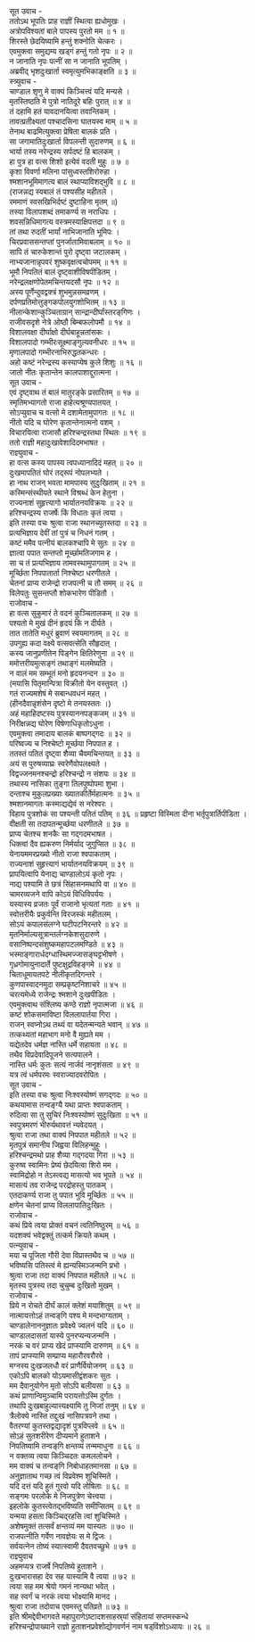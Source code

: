 सूत उवाच -  
ततोऽथ भूपतिः प्राह राज्ञीं स्थित्वा ह्यधोमुखः ।  
अत्रोपविश्यतां बाले पापस्य पुरतो मम ॥ १ ॥  
शिरस्ते छेदयिष्यामि हन्तुं शक्नोति चेत्करः ।  
एवमुक्त्वा समुद्यम्य खड्गं हन्तुं गतो नृपः ॥ २ ॥  
न जानाति नृपः पत्नीं सा न जानाति भूपतिम् ।  
अब्रवीद्‌ भृशदुःखार्ता स्वमृत्युमभिकाङ्क्षति ॥ ३ ॥  
स्त्र्युवाच -  
चाण्डाल शृणु मे वाक्यं किञ्चित्त्वं यदि मन्यसे ।  
मृतस्तिष्ठति मे पुत्रो नातिदूरे बहिः पुरात् ॥ ४ ॥  
तं दहामि हतं यावदानयित्वा तवान्तिकम् ।  
तावत्प्रतीक्ष्यतां पश्चादसिना घातयस्व माम् ॥ ५ ॥  
तेनाथ बाढमित्युक्त्वा प्रेषिता बालकं प्रति ।  
सा जगामातिदुःखार्ता विपलन्ती सुदारुणम् ॥ ६ ॥  
भार्या तस्य नरेन्द्रस्य सर्पदष्टं हि बालकम् ।  
हा पुत्र हा वत्स शिशो इत्येवं वदती मुहुः ॥ ७ ॥  
कृशा विवर्णा मलिना पांसुध्वस्तशिरोरुहा ।  
श्मशानभूमिमागत्य बालं स्थाप्याविशद्‌भुवि ॥ ८ ॥  
(राजन्नद्य स्वबालं तं पश्यसीह महीतले ।  
रममाणं स्वसखिभिर्दष्टं दुष्टाहिना मृतम् ॥)  
तस्या विलापशब्दं तमाकर्ण्य स नराधिपः ।  
शवसन्निधिमागत्य वस्त्रमस्याक्षिपत्तदा ॥ ९ ॥  
तां तथा रुदतीं भार्यां नाभिजानाति भूमिपः ।  
चिरप्रवाससन्तप्तां पुनर्जातामिवाबलाम् ॥ १० ॥  
सापि तं चारुकेशान्तं पुरो दृष्ट्वा जटालकम् ।  
नाभ्यजानान्नृपवरं शुष्कवृक्षत्वचोपमम् ॥ ११ ॥  
भूमौ निपतितं बालं दृष्ट्वाशीविषपीडितम् ।  
नरेन्द्रलक्षणोपेतमचिन्तयदसौ नृपः ॥ १२ ॥  
अस्य पूर्णेन्दुवद्वक्त्रं शुभमुन्नसमव्रणम् ।  
दर्पणप्रतिमोत्तुङ्गकपोलयुगशोभितम् ॥ १३ ॥  
नीलान्केशान्कुञ्चिताग्रान् सान्द्रान्दीर्घांस्तरङ्‌गिणः ।  
राजीवसदृशे नेत्रे ओष्ठौ बिम्बफलोपमौ ॥ १४ ॥  
विशालवक्षा दीर्घाक्षो दीर्घबाहून्नतांसकः ।  
विशालपादो गम्भीरःसूक्ष्माङ्गुल्यवनीधरः ॥ १५ ॥  
मृणालपादो गम्भीरनाभिरुद्धतकन्धरः ।  
अहो कष्टं नरेन्द्रस्य कस्याप्येष कुले शिशुः ॥ १६ ॥  
जातो नीतः कृतान्तेन कालपाशाद्दुरात्मना ।  
सूत उवाच -  
एवं दृष्ट्वाथ तं बालं मातुरङ्के प्रसारितम् ॥ १७ ॥  
स्मृतिमभ्यागतो राजा हाहेत्यश्रूण्यपातयत् ।  
सोऽप्युवाच च वत्सो मे दशामेतामुपागतः ॥ १८ ॥  
नीतो यदि च घोरेण कृतान्तेनात्मनो वशम् ।  
विचारयित्वा राजासौ हरिश्चन्द्रस्तथा स्थितः ॥ १९ ॥  
ततो राज्ञी महादुःखावेशादिदमभाषत ।  
राज्ञ्युवाच -  
हा वत्स कस्य पापस्य त्वपध्यानादिदं महत् ॥ २० ॥  
दुःखमापतितं घोरं तद्‌रूपं नोपलभ्यते ।  
हा नाथ राजन् भवता मामपास्य सुदुःखिताम् ॥ २१ ॥  
कस्मिन्संस्थीयते स्थाने विश्रब्धं केन हेतुना ।  
राज्यनाशं सुहृत्त्यागो भार्यातनयविक्रयः ॥ २२ ॥  
हरिश्चन्द्रस्य राजर्षेः किं विधातः कृतं त्वया ।  
इति तस्या वचः श्रुत्वा राजा स्थानच्युतस्तदा ॥ २३ ॥  
प्रत्यभिज्ञाय देवीं तां पुत्रं च निधनं गतम् ।  
कष्टं ममैव पत्नीयं बालकश्चापि मे सुतः ॥ २४ ॥  
ज्ञात्वा पपात सन्तप्तो मूर्च्छामतिजगाम ह ।  
सा च तं प्रत्यभिज्ञाय तामवस्थामुपागतम् ॥ २५ ॥  
मूर्च्छिता निपपातार्ता निश्चेष्टा धरणीतले ।  
चेतनां प्राप्य राजेन्द्रो राजपत्नी च तौ समम् ॥ २६ ॥  
विलेपतुः सुसन्तप्तौ शोकभारेण पीडितौ ।  
राजोवाच -  
हा वत्स सुकुमारं ते वदनं कुञ्चितालकम् ॥ २७ ॥  
पश्यतो मे मुखं दीनं हृदयं किं न दीर्यते ।  
तात तातेति मधुरं ब्रुवाणं स्वयमागतम् ॥ २८ ॥  
उपगुह्य कदा वक्ष्ये वत्सवत्सेति सौहृदात् ।  
कस्य जानुप्रणीतेन पिङ्गेन क्षितिरेणुना ॥ २९ ॥  
ममोत्तरीयमुत्सङ्गं तथाङ्गं मलमेष्यति ।  
न वालं मम सम्भूतं मनो हृदयनन्दन ॥ ३० ॥  
(मयासि पितृमान्पित्रा विक्रीतो येन वस्तुवत् ।)  
गतं राज्यमशेषं मे सबान्धवधनं महत् ।  
(हीनदैवान्नृशंसेन दृष्टो मे तनयस्ततः ।)  
अहं महाहिदष्टस्य पुत्रस्याननपङ्कजम् ॥ ३१ ॥  
निरीक्षन्नद्य घोरेण विषेणाधिकृतोऽधुना ।  
एवमुक्त्वा तमादाय बालकं बाष्पगद्‌गदः ॥ ३२ ॥  
परिष्वज्य च निश्चेष्टो मूर्च्छया निपपात ह ।  
ततस्तं पतितं दृष्ट्वा शैव्या चैवमचिन्तयत् ॥ ३३ ॥  
अयं स पुरुषव्याघ्रः स्वरेणैवोपलक्ष्यते ।  
विद्वज्जनमनश्चन्द्रो हरिश्चन्द्रो न संशयः ॥ ३४ ॥  
तथास्य नासिका तुङ्गा तिलपुष्पोपमा शुभा ।  
दन्ताश्च मुकुलप्रख्याः ख्यातकीर्तेर्महात्मनः ॥ ३५ ॥  
श्मशानमागतः कस्माद्यद्येवं स नरेश्वरः ।  
विहाय पुत्रशोकं सा पश्यन्ती पतितं पतिम् ॥ ३६ ॥
प्रहृष्टा विस्मिता दीना भर्तृपुत्रार्तिपीडिता ।  
वीक्षती सा तदापतन्मूर्च्छया धरणीतले ॥ ३७ ॥  
प्राप्य चेतश्च शनकैः सा गद्‌गदमभाषत ।  
धिक्त्वां दैव ह्यकरुण निर्मर्याद जुगुप्सित ॥ ३८ ॥  
येनायममरप्रख्यो नीतो राजा श्वपाकताम् ।  
राज्यनाशं सुहृत्त्यागं भार्यातनयविक्रयम् ॥ ३९ ॥  
प्रापयित्वापि येनाद्य चाण्डालोऽयं कृतो नृपः ।  
नाद्य पश्यामि ते छत्रं सिंहासनमथापि वा ॥ ४० ॥  
चामरव्यजने वापि कोऽयं विधिविपर्ययः ।  
यस्यास्य व्रजतः पूर्वं राजानो भृत्यतां गताः ॥ ४१ ॥  
स्वोत्तरीयैः प्रकुर्वन्ति विरजस्कं महीतलम् ।  
सोऽयं कपालसंलग्ने घटीपटनिरन्तरे ॥ ४२ ॥  
मृतनिर्माल्यसूत्रान्तर्लग्नकेशसुदारुणे ।  
वसानिष्पन्दसंशुष्कमहापटलमण्डिते ॥ ४३ ॥  
भस्माङ्गारार्धदग्धास्थिमज्जासङ्घट्टभीषणे ।  
गृध्रगोमायुनादार्ते पुष्टक्षुद्रविहङ्गमे ॥ ४४ ॥  
चिताधूमायतपटे नीलीकृतदिगन्तरे ।  
कुणपास्वादनमुदा सम्प्रकृष्टनिशाचरे ॥ ४५ ॥  
चरत्यमेध्ये राजेन्द्रः श्मशाने दुःखपीडितः ।  
एवमुक्त्वाथ संश्लिष्य कण्ठे राज्ञो नृपात्मजा ॥ ४६ ॥  
कष्टं शोकसमाविष्टा विललापार्तया गिरा ।  
राजन् स्वप्नोऽथ तथ्यं वा यदेतन्मन्यते भवान् ॥ ४७ ॥  
तत्कथ्यतां महाभाग मनो वै मुह्यते मम ।  
यद्येतदेव धर्मज्ञ नास्ति धर्मे सहायता ॥ ४८ ॥  
तथैव विप्रदेवादिपूजने सत्यपालने ।  
नास्ति धर्मः कुतः सत्यं नार्जवं नानृशंसता ॥ ४९ ॥  
यत्र त्वं धर्मपरमः स्वराज्यादवरोपितः ।  
सूत उवाच -  
इति तस्या वचः श्रुत्वा निःश्वस्योष्णं सगद्‌गदः ॥ ५० ॥  
कथयामास तन्वङ्ग्यै यथा प्राप्तः श्वपाकताम् ।  
रुदित्वा सा तु सुचिरं निःश्वस्योष्णं सुदुःखिता ॥ ५१ ॥  
स्वपुत्रमरणं भीरुर्यथावत्तं न्यवेदयत् ।  
श्रुत्वा राजा तथा वाक्यं निपपात महीतले ॥ ५२ ॥  
मृतपुत्रं समानीय जिह्वया विलिहन्मुहुः ।  
हरिश्चन्द्रमथो प्राह शैव्या गद्‌गदया गिरा ॥ ५३ ॥  
कुरुष्व स्वामिनः प्रेष्यं छेदयित्वा शिरो मम ।  
स्वामिद्रोहो न तेऽस्त्वद्य मासत्यो भव भूपते ॥ ५४ ॥  
मासत्यं तव राजेन्द्र परद्रोहस्तु पातकम् ।  
एतदाकर्ण्य राजा तु पपात भुवि मूर्च्छितः ॥ ५५ ॥  
क्षणेन चेतनां प्राप्य विललापातिदुःखितः ।  
राजोवाच -  
कथं प्रिये त्वया प्रोक्तं वचनं त्वतिनिष्ठुरम् ॥ ५६ ॥  
यदशक्यं भवेद्वक्तुं तत्कर्म क्रियते कथम् ।  
पत्न्युवाच -  
मया च पूजिता गौरी देवा विप्रास्तथैव च ॥ ५७ ॥  
भविष्यसि पतिस्त्वं मे ह्यन्यस्मिञ्जन्मनि प्रभो ।  
श्रुत्वा राजा तदा वाक्यं निपपात महीतले ॥ ५८ ॥  
मृतस्य पुत्रस्य तदा चुचुम्ब दुःखितो मुखम् ।  
राजोवाच -  
प्रिये न रोचते दीर्घं कालं क्लेशं मयाशितुम् ॥ ५९ ॥  
नात्मायत्तोऽहं तन्वङ्‌गि पश्य मे मन्दभाग्यताम् ।  
चाण्डालेनाननुज्ञातः प्रवेक्ष्ये ज्वलनं यदि ॥ ६० ॥  
चाण्डालदासतां यास्ये पुनरप्यन्यजन्मनि ।  
नरकं च वरं प्राप्य खेदं प्राप्स्यामि दारुणम् ॥ ६१ ॥  
तापं प्राप्स्यामि सम्प्राप्य महारौरवरौरवे ।  
मग्नस्य दुःखजलधौ वरं प्राणैर्वियोजनम् ॥ ६३ ॥  
एकोऽपि बालको योऽयमासीद्वंशकरः सुतः ।  
मम दैवानुयोगेन मृतो सोऽपि बलीयसा ॥ ६३ ॥  
कथं प्राणान्विमुञ्चामि परायत्तोऽस्मि दुर्गतः ।  
तथापि दुःखबाहुल्यात्त्यक्ष्यामि तु निजां तनुम् ॥ ६४ ॥  
त्रैलोक्ये नास्ति तद्दुःखं नासिपत्रवने तथा ।  
वैतरण्यां कुतस्तद्वद्यादृशं पुत्रविप्लवे ॥ ६५ ॥  
सोऽहं सुतशरीरेण दीप्यमाने हुताशने ।  
निपतिष्यामि तन्वङ्‌गि क्षन्तव्यं तन्ममाधुना ॥ ६६ ॥  
न वक्तव्य त्वया किञ्चिदतः कमललोचने ।  
मम वाक्यं च तन्वङ्‌गि निबोधाहतमानसा ॥ ६७ ॥  
अनुज्ञाताथ गच्छ त्वं विप्रवेश्म शुचिस्मिते ।  
यदि दत्तं यदि हुतं गुरवो यदि तोषिताः ॥ ६८ ॥  
सङ्गमः परलोके मे निजपुत्रेण चेत्त्वया ।  
इहलोके कुतस्त्वेतद्‌भविष्यति समीप्सितम् ॥ ६९ ॥  
यन्मया हसता किञ्चिद्‌रहसि त्वां शुचिस्मिते ।  
अशेषमुक्तं तत्सर्वं क्षन्तव्यं मम यास्यतः ॥ ७० ॥  
राजपत्नीति गर्वेण नावज्ञेयः स मे द्विजः ।  
सर्वयत्नेन तोष्यं स्यात्स्वामी दैवतवच्छुभे ॥ ७१ ॥  
राज्ञ्युवाच  
अहमप्यत्र राजर्षे निपतिष्ये हुताशने ।  
दुःखभारासहा देव सह यास्यामि वै त्वया ॥ ७२ ॥  
त्वया सह मम श्रेयो गमनं नान्यथा भवेत् ।  
सह स्वर्गं च नरकं त्वया भोक्ष्यामि मानद ।  
श्रुत्वा राजा तदोवाच एवमस्तु पतिव्रते ॥ ७३ ॥  
इति श्रीमद्देवीभागवते महापुराणेऽष्टादशसाहस्र्यां संहितायां सप्तमस्कन्धे  
हरिश्चन्द्रोपाख्याने राज्ञो हुताशनप्रवेशोद्योगवर्णनं नाम षड्‌विंशोऽध्यायः ॥ २६ ॥
